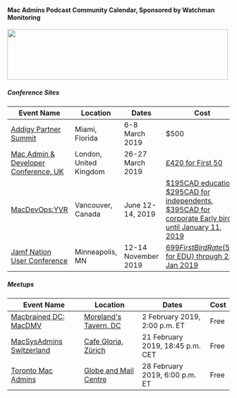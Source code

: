 #### Mac Admins Podcast Community Calendar, Sponsored by Watchman Monitoring

[<img src="https://podcast.macadmins.org/wp-content/uploads/2017/06/Watchman-Monitoring-logo-blue.png" alt="" width="500" height="115" />](https://www.watchmanmonitoring.com)

##### Conference Sites

| Event Name | Location | Dates | Cost |
|------------|----------|-------|------|
| [Addigy Partner Summit](https://www.addigy.com/summit) | Miami, Florida | 6-8 March 2019 | $500 |
| [Mac Admin & Developer Conference, UK](https://macad.uk) | London, United Kingdom | 26-27 March 2019 | [£420 for First 50](https://macad.us13.list-manage.com/track/click?u=664a2be73e2feba9f4c1a95ee&id=011d83e939&e=a5a8c75bf1) | 
| [MacDevOps:YVR](https://mdoyvr.com) | Vancouver, Canada | June 12-14, 2019 | [$195CAD education, $295CAD for independents, $395CAD for corporate Early bird until January 11, 2019](https://mdoyvr.com/buy-tickets/) |
| [Jamf Nation User Conference](https://www.jamf.com/events/jamf-nation-user-conference/2019/) | Minneapolis, MN | 12-14 November 2019 | [$699 First Bird Rate ($599 for EDU) through 23 Jan 2019](https://www.cvent.com/events/jamf-nation-user-conference-2019/registration-7d9e9c5d913c4c38b847a10de4a84e25.aspx?r=6d9625bb-9bd9-457e-b2d2-0f8dc474dc42&refid=001&fqp=true) |

##### Meetups

| Event Name | Location | Dates | Cost |
|------------|----------|-------|------|
| [Macbrained DC: MacDMV](https://macdmv.com) | [Moreland's Tavern, DC](https://morelandstavern.com) | 2 February 2019, 2:00 p.m. ET | Free |
| [MacSysAdmins Switzerland](https://macsysadmin.ch/) | [Cafe Gloria, Zürich](https://www.facebook.com/CafeGloria/) | 21 February 2019, 18:45 p.m. CET | Free |
| [Toronto Mac Admins](https://www.eventbrite.com/e/toronto-macbrained-for-all-mac-admins-mdm-tickets-55045286935) | [Globe and Mail Centre](https://goo.gl/maps/vmqYdnb6teD2) | 28 February 2019, 6:00 p.m. ET | Free |
